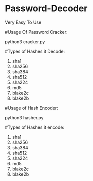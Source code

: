 # Password-Decoder

Very Easy To Use

 #Usage Of Password Cracker:
 
 python3 cracker.py
 
 #Types of Hashes it Decode:
 1. sha1
 2. sha256
 3. sha384
 4. sha512
 5. sha224
 6. md5
 7. blake2c
 8. blake2b
 
#Usage of Hash Encoder:

python3 hasher.py

#Types of Hashes it encode:
 1. sha1
 2. sha256
 3. sha384
 4. sha512
 5. sha224
 6. md5
 7. blake2c
 8. blake2b
